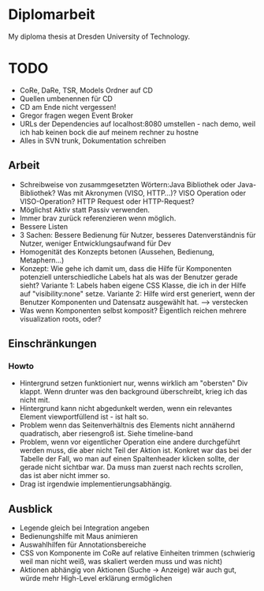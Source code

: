 # Diplomarbeit

My diploma thesis at Dresden University of Technology.

# TODO
* CoRe, DaRe, TSR, Models Ordner auf CD
* Quellen umbenennen für CD
* CD am Ende nicht vergessen!
* Gregor fragen wegen Event Broker
* URLs der Dependencies auf localhost:8080 umstellen - nach demo, weil ich hab keinen bock die auf meinem rechner zu hostne
* Alles in SVN trunk, Dokumentation schreiben

## Arbeit
* Schreibweise von zusammgesetzten Wörtern:Java Bibliothek oder Java-Bibliothek? Was mit Akronymen (VISO, HTTP…)? VISO Operation oder VISO-Operation? HTTP Request oder HTTP-Request?
* Möglichst Aktiv statt Passiv verwenden.
* Immer brav zurück referenzieren wenn möglich.
* Bessere Listen
* 3 Sachen: Bessere Bedienung für Nutzer, besseres Datenverständnis für Nutzer, weniger Entwicklungsaufwand für Dev
* Homogenität des Konzepts betonen (Aussehen, Bedienung, Metaphern…)
* Konzept: Wie gehe ich damit um, dass die Hilfe für Komponenten potenziell unterschiedliche Labels hat als was der Benutzer gerade sieht? Variante 1: Labels haben eigene CSS Klasse, die ich in der Hilfe auf "visibility:none" setze. Variante 2: Hilfe wird erst generiert, wenn der Benutzer Komponenten und Datensatz ausgewählt hat. --> verstecken
* Was wenn Komponenten selbst komposit? Eigentlich reichen mehrere visualization roots, oder?

## Einschränkungen

### Howto
* Hintergrund setzen funktioniert nur, wenns wirklich am "obersten" Div klappt. Wenn drunter was den background überschreibt, krieg ich das nicht mit.
* Hintergrund kann nicht abgedunkelt werden, wenn ein relevantes Element viewportfüllend ist - ist halt so.
* Problem wenn das Seitenverhältnis des Elements nicht annähernd quadratisch, aber riesengroß ist. Siehe timeline-band
* Problem, wenn vor eigentlicher Operation eine andere durchgeführt werden muss, die aber nicht Teil der Aktion ist. Konkret war das bei der Tabelle der Fall, wo man auf einen Spaltenheader klicken sollte, der gerade nicht sichtbar war. Da muss man zuerst nach rechts scrollen, das ist aber nicht immer so.
* Drag ist irgendwie implementierungsabhängig.

## Ausblick

* Legende gleich bei Integration angeben
* Bedienungshilfe mit Maus animieren
* Auswahlhilfen für Annotationsbereiche
* CSS von Komponente im CoRe auf relative Einheiten trimmen (schwierig weil man nicht weiß, was skaliert werden muss und was nicht)
* Aktionen abhängig von Aktionen (Suche -> Anzeige) wär auch gut, würde mehr High-Level erklärung ermöglichen

